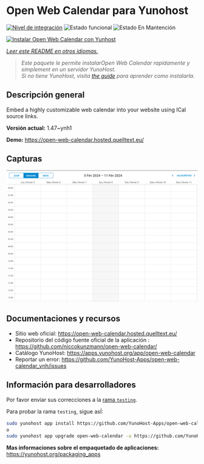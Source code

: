 <!--
Este archivo README esta generado automaticamente<https://github.com/YunoHost/apps/tree/master/tools/readme_generator>
No se debe editar a mano.
-->

# Open Web Calendar para Yunohost

[![Nivel de integración](https://apps.yunohost.org/badge/integration/open-web-calendar)](https://ci-apps.yunohost.org/ci/apps/open-web-calendar/)
![Estado funcional](https://apps.yunohost.org/badge/state/open-web-calendar)
![Estado En Mantención](https://apps.yunohost.org/badge/maintained/open-web-calendar)

[![Instalar Open Web Calendar con Yunhost](https://install-app.yunohost.org/install-with-yunohost.svg)](https://install-app.yunohost.org/?app=open-web-calendar)

*[Leer este README en otros idiomas.](./ALL_README.md)*

> *Este paquete le permite instalarOpen Web Calendar rapidamente y simplement en un servidor YunoHost.*  
> *Si no tiene YunoHost, visita [the guide](https://yunohost.org/install) para aprender como instalarla.*

## Descripción general

Embed a highly customizable web calendar into your website using ICal source links.

**Versión actual:** 1.47~ynh1

**Demo:** <https://open-web-calendar.hosted.quelltext.eu/>

## Capturas

![Captura de Open Web Calendar](./doc/screenshots/screenshot.png)

## Documentaciones y recursos

- Sitio web oficial: <https://open-web-calendar.hosted.quelltext.eu/>
- Repositorio del código fuente oficial de la aplicación : <https://github.com/niccokunzmann/open-web-calendar/>
- Catálogo YunoHost: <https://apps.yunohost.org/app/open-web-calendar>
- Reportar un error: <https://github.com/YunoHost-Apps/open-web-calendar_ynh/issues>

## Información para desarrolladores

Por favor enviar sus correcciones a la [rama `testing`](https://github.com/YunoHost-Apps/open-web-calendar_ynh/tree/testing).

Para probar la rama `testing`, sigue asÍ:

```bash
sudo yunohost app install https://github.com/YunoHost-Apps/open-web-calendar_ynh/tree/testing --debug
o
sudo yunohost app upgrade open-web-calendar -u https://github.com/YunoHost-Apps/open-web-calendar_ynh/tree/testing --debug
```

**Mas informaciones sobre el empaquetado de aplicaciones:** <https://yunohost.org/packaging_apps>
